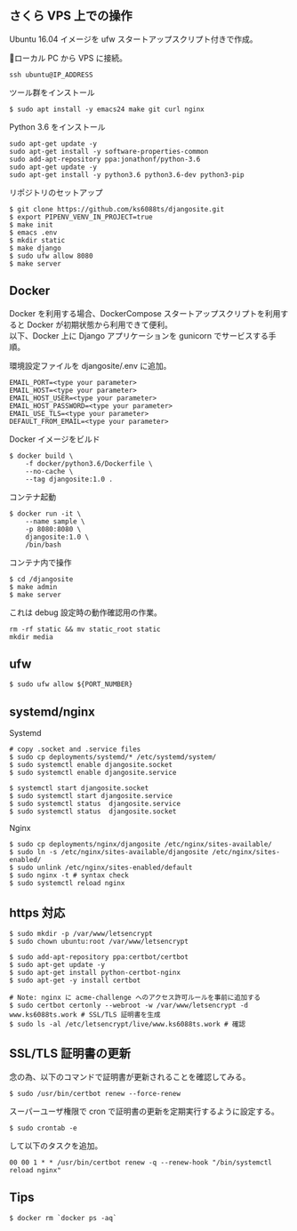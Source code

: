 ## さくら VPS 上での操作

Ubuntu 16.04 イメージを ufw スタートアップスクリプト付きで作成。  

ローカル PC から VPS に接続。
```
ssh ubuntu@IP_ADDRESS
```

ツール群をインストール
```
$ sudo apt install -y emacs24 make git curl nginx
```

Python 3.6 をインストール
```
sudo apt-get update -y
sudo apt-get install -y software-properties-common
sudo add-apt-repository ppa:jonathonf/python-3.6
sudo apt-get update -y
sudo apt-get install -y python3.6 python3.6-dev python3-pip
```

リポジトリのセットアップ
```
$ git clone https://github.com/ks6088ts/djangosite.git 
$ export PIPENV_VENV_IN_PROJECT=true
$ make init
$ emacs .env
$ mkdir static
$ make django
$ sudo ufw allow 8080
$ make server
```

## Docker 
Docker を利用する場合、DockerCompose スタートアップスクリプトを利用すると Docker が初期状態から利用できて便利。  
以下、Docker 上に Django アプリケーションを gunicorn でサービスする手順。  

環境設定ファイルを djangosite/.env に追加。

```
EMAIL_PORT=<type your parameter>
EMAIL_HOST=<type your parameter>
EMAIL_HOST_USER=<type your parameter>
EMAIL_HOST_PASSWORD=<type your parameter>
EMAIL_USE_TLS=<type your parameter>
DEFAULT_FROM_EMAIL=<type your parameter>
```

Docker イメージをビルド

```
$ docker build \
    -f docker/python3.6/Dockerfile \
    --no-cache \
    --tag djangosite:1.0 .
```

コンテナ起動

```
$ docker run -it \
    --name sample \
    -p 8080:8080 \
    djangosite:1.0 \
    /bin/bash
```

コンテナ内で操作

```
$ cd /djangosite
$ make admin
$ make server
```

これは debug 設定時の動作確認用の作業。
```
rm -rf static && mv static_root static
mkdir media
```

## ufw

```
$ sudo ufw allow ${PORT_NUMBER}
```

## systemd/nginx

Systemd
```
# copy .socket and .service files
$ sudo cp deployments/systemd/* /etc/systemd/system/
$ sudo systemctl enable djangosite.socket
$ sudo systemctl enable djangosite.service

$ systemctl start djangosite.socket
$ sudo systemctl start djangosite.service
$ sudo systemctl status  djangosite.service
$ sudo systemctl status  djangosite.socket
```

Nginx
```
$ sudo cp deployments/nginx/djangosite /etc/nginx/sites-available/
$ sudo ln -s /etc/nginx/sites-available/djangosite /etc/nginx/sites-enabled/
$ sudo unlink /etc/nginx/sites-enabled/default
$ sudo nginx -t # syntax check
$ sudo systemctl reload nginx
```


## https 対応

```
$ sudo mkdir -p /var/www/letsencrypt
$ sudo chown ubuntu:root /var/www/letsencrypt

$ sudo add-apt-repository ppa:certbot/certbot
$ sudo apt-get update -y
$ sudo apt-get install python-certbot-nginx
$ sudo apt-get -y install certbot

# Note: nginx に acme-challenge へのアクセス許可ルールを事前に追加する
$ sudo certbot certonly --webroot -w /var/www/letsencrypt -d www.ks6088ts.work # SSL/TLS 証明書を生成
$ sudo ls -al /etc/letsencrypt/live/www.ks6088ts.work # 確認
```

## SSL/TLS 証明書の更新

念の為、以下のコマンドで証明書が更新されることを確認してみる。
```
$ sudo /usr/bin/certbot renew --force-renew
```

スーパーユーザ権限で cron で証明書の更新を定期実行するように設定する。

```
$ sudo crontab -e
```

して以下のタスクを追加。

```
00 00 1 * * /usr/bin/certbot renew -q --renew-hook "/bin/systemctl reload nginx"
```


## Tips

```
$ docker rm `docker ps -aq`
```
